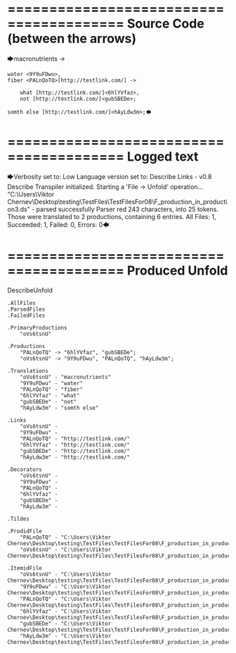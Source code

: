 ========================================
Source Code (between the arrows)
========================================

🡆macronutrients <oVs6tsnU> ->

    water <9Y9uFDwu>,
	fiber <PALnQoTQ>[http://testlink.com/] ->

        what [http://testlink.com/]<6hlYVfaz>,
        not [http://testlink.com/]<gubSBEDe>;

	somth else [http://testlink.com/]<hAyLdw3m>;🡄

========================================
Logged text
========================================

🡆Verbosity set to: Low
Language version set to: Describe Links - v0.8
Describe Transpiler initialized.
Starting a 'File -> Unfold' operation...
"C:\Users\Viktor Chernev\Desktop\testing\TestFiles\TestFilesFor08\F_production_in_production3.ds" - parsed successfully
Parser red 243 characters, into 25 tokens.
Those were translated to 2 productions, containing 6 entries.
All Files: 1, Succeeded: 1, Failed: 0, Errors: 0🡄

========================================
Produced Unfold
========================================

DescribeUnfold

    .AllFiles
    .ParsedFiles
    .FailedFiles

    .PrimaryProductions
        "oVs6tsnU" 

    .Productions
        "PALnQoTQ" -> "6hlYVfaz", "gubSBEDe";
        "oVs6tsnU" -> "9Y9uFDwu", "PALnQoTQ", "hAyLdw3m";

    .Translations
        "oVs6tsnU" - "macronutrients"
        "9Y9uFDwu" - "water"
        "PALnQoTQ" - "fiber"
        "6hlYVfaz" - "what"
        "gubSBEDe" - "not"
        "hAyLdw3m" - "somth else"

    .Links
        "oVs6tsnU" - 
        "9Y9uFDwu" - 
        "PALnQoTQ" - "http://testlink.com/"
        "6hlYVfaz" - "http://testlink.com/"
        "gubSBEDe" - "http://testlink.com/"
        "hAyLdw3m" - "http://testlink.com/"

    .Decorators
        "oVs6tsnU" - 
        "9Y9uFDwu" - 
        "PALnQoTQ" - 
        "6hlYVfaz" - 
        "gubSBEDe" - 
        "hAyLdw3m" - 

    .Tildes

    .ProdidFile
        "PALnQoTQ" - "C:\Users\Viktor Chernev\Desktop\testing\TestFiles\TestFilesFor08\F_production_in_production3.ds"
        "oVs6tsnU" - "C:\Users\Viktor Chernev\Desktop\testing\TestFiles\TestFilesFor08\F_production_in_production3.ds"

    .ItemidFile
        "oVs6tsnU" - "C:\Users\Viktor Chernev\Desktop\testing\TestFiles\TestFilesFor08\F_production_in_production3.ds"
        "9Y9uFDwu" - "C:\Users\Viktor Chernev\Desktop\testing\TestFiles\TestFilesFor08\F_production_in_production3.ds"
        "PALnQoTQ" - "C:\Users\Viktor Chernev\Desktop\testing\TestFiles\TestFilesFor08\F_production_in_production3.ds"
        "6hlYVfaz" - "C:\Users\Viktor Chernev\Desktop\testing\TestFiles\TestFilesFor08\F_production_in_production3.ds"
        "gubSBEDe" - "C:\Users\Viktor Chernev\Desktop\testing\TestFiles\TestFilesFor08\F_production_in_production3.ds"
        "hAyLdw3m" - "C:\Users\Viktor Chernev\Desktop\testing\TestFiles\TestFilesFor08\F_production_in_production3.ds"

